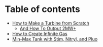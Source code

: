 # Table of contents

* [How to Make a Turbine from Scratch](README.md)
  * [And How To Output 2MW+](how-to-make-a-turbine-from-scratch/and-how-to-output-2mw+.md)
* [How to Create Infinite Gas](how-to-create-infinite-gas.md)
* [Min-Max Tank with Stim, Nitryl, and Pluo](min-max-tank-with-stim-nitryl-and-pluo.md)
